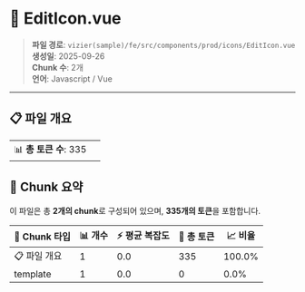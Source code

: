 # 📄 EditIcon.vue

> **파일 경로**: `vizier(sample)/fe/src/components/prod/icons/EditIcon.vue`  
> **생성일**: 2025-09-26  
> **Chunk 수**: 2개  
> **언어**: Javascript / Vue
---


## 📋 파일 개요

| | |
|--|--|
| 📊 **총 토큰 수**: 335 |  |






## 🧩 Chunk 요약

이 파일은 총 **2개의 chunk**로 구성되어 있으며, **335개의 토큰**을 포함합니다.

| 🧩 Chunk 타입 | 📊 개수 | ⚡ 평균 복잡도 | 📝 총 토큰 | 📈 비율 |
|---------------|--------|-------------|----------|--------|
| 📋 파일 개요 | 1 | 0.0 | 335 | 100.0% |
| template | 1 | 0.0 | 0 | 0.0% |

